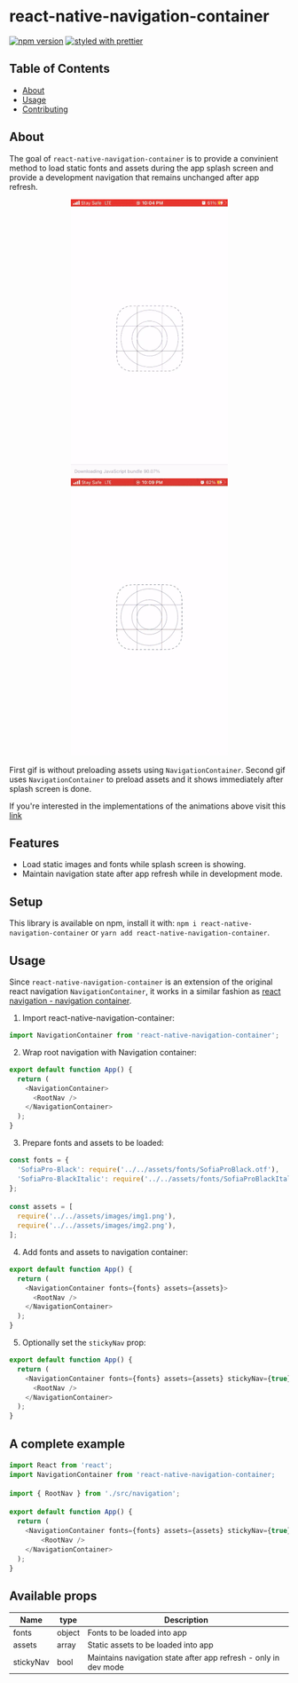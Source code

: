 # react-native-navigation-container

[![npm version](https://badge.fury.io/js/react-native-navigation-container.svg)](https://badge.fury.io/js/react-native-navigation-container)
[![styled with prettier](https://img.shields.io/badge/styled_with-prettier-ff69b4.svg)](https://github.com/prettier/prettier)

## Table of Contents

- [About](#about)
- [Usage](#usage)
- [Contributing](./CONTRIBUTING.md)

## About <a name = "about"></a>

The goal of `react-native-navigation-container` is to provide a convinient method to load static fonts and assets during the app splash screen and provide a development navigation that remains unchanged after app refresh.

<p align="center">
<img src="/.github/images/withoutNavContainer.gif" height="500" />
<span width='20px' />
<img src="/.github/images/withNavContainer.gif" height="500" />
</p>

First gif is without preloading assets using `NavigationContainer`. Second gif uses `NavigationContainer` to preload assets and it shows immediately after splash screen is done.

If you're interested in the implementations of the animations above visit this [link](https://github.com/jacquesikot/React-Native-Fashion-App)

## Features

- Load static images and fonts while splash screen is showing.
- Maintain navigation state after app refresh while in development mode.

## Setup

This library is available on npm, install it with: `npm i react-native-navigation-container` or `yarn add react-native-navigation-container`.

## Usage <a name = "usage"></a>

Since `react-native-navigation-container` is an extension of the original react navigation `NavigationContainer`, it works in a similar fashion as [react navigation - navigation container](https://reactnavigation.org/docs/navigation-container/).

1. Import react-native-navigation-container:

```javascript
import NavigationContainer from 'react-native-navigation-container';
```

2. Wrap root navigation with Navigation container:

```javascript
export default function App() {
  return (
    <NavigationContainer>
      <RootNav />
    </NavigationContainer>
  );
}
```

3. Prepare fonts and assets to be loaded:

```javascript
const fonts = {
  'SofiaPro-Black': require('../../assets/fonts/SofiaProBlack.otf'),
  'SofiaPro-BlackItalic': require('../../assets/fonts/SofiaProBlackItalic.otf'),
};

const assets = [
  require('../../assets/images/img1.png'),
  require('../../assets/images/img2.png'),
];
```

4. Add fonts and assets to navigation container:

```javascript
export default function App() {
  return (
    <NavigationContainer fonts={fonts} assets={assets}>
      <RootNav />
    </NavigationContainer>
  );
}
```

5. Optionally set the `stickyNav` prop:

```javascript
export default function App() {
  return (
    <NavigationContainer fonts={fonts} assets={assets} stickyNav={true}>
      <RootNav />
    </NavigationContainer>
  );
}
```

## A complete example

```javascript
import React from 'react';
import NavigationContainer from 'react-native-navigation-container;

import { RootNav } from './src/navigation';

export default function App() {
  return (
    <NavigationContainer fonts={fonts} assets={assets} stickyNav={true}>
        <RootNav />
    </NavigationContainer>
  );
}
```

## Available props

| Name      | type   | Description                                                     |
| --------- | ------ | --------------------------------------------------------------- |
| fonts     | object | Fonts to be loaded into app                                     |
| assets    | array  | Static assets to be loaded into app                             |
| stickyNav | bool   | Maintains navigation state after app refresh - only in dev mode |
